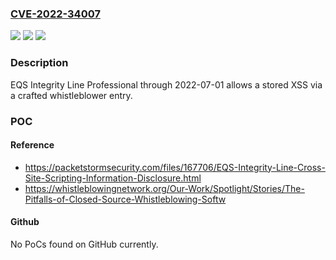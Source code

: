 ### [CVE-2022-34007](https://cve.mitre.org/cgi-bin/cvename.cgi?name=CVE-2022-34007)
![](https://img.shields.io/static/v1?label=Product&message=n%2Fa&color=blue)
![](https://img.shields.io/static/v1?label=Version&message=n%2Fa&color=blue)
![](https://img.shields.io/static/v1?label=Vulnerability&message=n%2Fa&color=brighgreen)

### Description

EQS Integrity Line Professional through 2022-07-01 allows a stored XSS via a crafted whistleblower entry.

### POC

#### Reference
- https://packetstormsecurity.com/files/167706/EQS-Integrity-Line-Cross-Site-Scripting-Information-Disclosure.html
- https://whistleblowingnetwork.org/Our-Work/Spotlight/Stories/The-Pitfalls-of-Closed-Source-Whistleblowing-Softw

#### Github
No PoCs found on GitHub currently.

